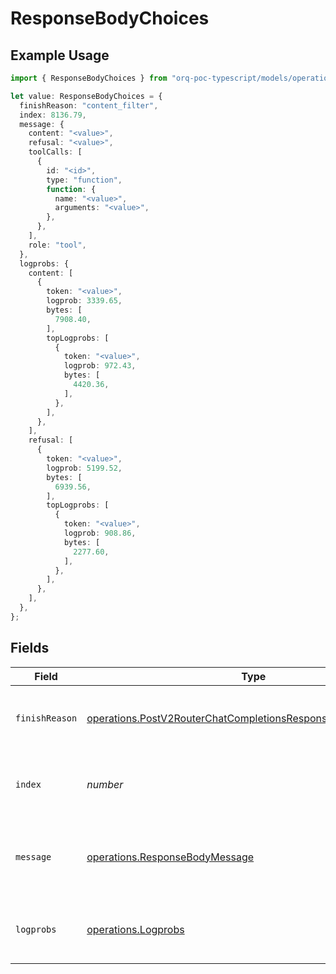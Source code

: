 # ResponseBodyChoices

## Example Usage

```typescript
import { ResponseBodyChoices } from "orq-poc-typescript/models/operations";

let value: ResponseBodyChoices = {
  finishReason: "content_filter",
  index: 8136.79,
  message: {
    content: "<value>",
    refusal: "<value>",
    toolCalls: [
      {
        id: "<id>",
        type: "function",
        function: {
          name: "<value>",
          arguments: "<value>",
        },
      },
    ],
    role: "tool",
  },
  logprobs: {
    content: [
      {
        token: "<value>",
        logprob: 3339.65,
        bytes: [
          7908.40,
        ],
        topLogprobs: [
          {
            token: "<value>",
            logprob: 972.43,
            bytes: [
              4420.36,
            ],
          },
        ],
      },
    ],
    refusal: [
      {
        token: "<value>",
        logprob: 5199.52,
        bytes: [
          6939.56,
        ],
        topLogprobs: [
          {
            token: "<value>",
            logprob: 908.86,
            bytes: [
              2277.60,
            ],
          },
        ],
      },
    ],
  },
};
```

## Fields

| Field                                                                                                                                            | Type                                                                                                                                             | Required                                                                                                                                         | Description                                                                                                                                      |
| ------------------------------------------------------------------------------------------------------------------------------------------------ | ------------------------------------------------------------------------------------------------------------------------------------------------ | ------------------------------------------------------------------------------------------------------------------------------------------------ | ------------------------------------------------------------------------------------------------------------------------------------------------ |
| `finishReason`                                                                                                                                   | [operations.PostV2RouterChatCompletionsResponseBodyFinishReason](../../models/operations/postv2routerchatcompletionsresponsebodyfinishreason.md) | :heavy_check_mark:                                                                                                                               | The reason the model stopped generating tokens.                                                                                                  |
| `index`                                                                                                                                          | *number*                                                                                                                                         | :heavy_check_mark:                                                                                                                               | The index of the choice in the list of choices.                                                                                                  |
| `message`                                                                                                                                        | [operations.ResponseBodyMessage](../../models/operations/responsebodymessage.md)                                                                 | :heavy_check_mark:                                                                                                                               | A chat completion message generated by the model.                                                                                                |
| `logprobs`                                                                                                                                       | [operations.Logprobs](../../models/operations/logprobs.md)                                                                                       | :heavy_check_mark:                                                                                                                               | Log probability information for the choice.                                                                                                      |